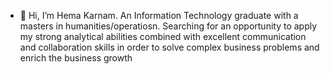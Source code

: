 - 👋 Hi, I’m Hema Karnam. An Information Technology graduate with a masters in humanities/operatiosn. Searching for an opportunity to apply my strong analytical abilities combined with excellent communication and collaboration skills in order to solve complex business problems and enrich the business growth
<!---
hkarnam/hkarnam is a ✨ special ✨ repository because its `README.md` (this file) appears on your GitHub profile.
You can click the Preview link to take a look at your changes.
--->
